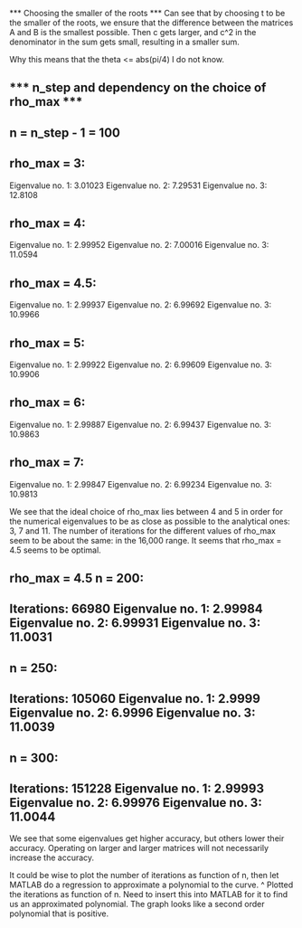 *** Choosing the smaller of the roots ***
Can see that by choosing t to be the smaller of the roots, we ensure that the
difference between the matrices A and B is the smallest possible. Then c gets
larger, and c^2 in the denominator in the sum gets small, resulting in a smaller
sum. 

Why this means that the theta <= abs(pi/4) I do not know.

*** n_step and dependency on the choice of rho_max ***
--------------------
n = n_step - 1 = 100
--------------------

rho_max = 3:
--------------------------
Eigenvalue no. 1:	3.01023
Eigenvalue no. 2:	7.29531
Eigenvalue no. 3:	12.8108

rho_max = 4:
---------------------------
Eigenvalue no. 1:	2.99952
Eigenvalue no. 2:	7.00016
Eigenvalue no. 3:	11.0594

rho_max = 4.5:
---------------------------
Eigenvalue no. 1:	2.99937
Eigenvalue no. 2:	6.99692
Eigenvalue no. 3:	10.9966

rho_max = 5:
---------------------------
Eigenvalue no. 1:	2.99922
Eigenvalue no. 2:	6.99609
Eigenvalue no. 3:	10.9906

rho_max = 6:
---------------------------
Eigenvalue no. 1:	2.99887
Eigenvalue no. 2:	6.99437
Eigenvalue no. 3:	10.9863

rho_max = 7:
---------------------------
Eigenvalue no. 1:	2.99847
Eigenvalue no. 2:	6.99234
Eigenvalue no. 3:	10.9813

We see that the ideal choice of rho_max lies between 4 and 5 in order for the
numerical eigenvalues to be as close as possible to the analytical ones: 3, 7
and 11. The number of iterations for the different values of rho_max seem to be
about the same: in the 16,000 range. It seems that rho_max = 4.5 seems to be 
optimal.

rho_max = 4.5
n = 200:
---------------------------
Iterations: 66980
Eigenvalue no. 1:	2.99984
Eigenvalue no. 2:	6.99931
Eigenvalue no. 3:	11.0031
---------------------------

n = 250:
---------------------------
Iterations: 105060
Eigenvalue no. 1:	2.9999
Eigenvalue no. 2:	6.9996
Eigenvalue no. 3:	11.0039
---------------------------

n = 300:
---------------------------
Iterations: 151228
Eigenvalue no. 1:	2.99993
Eigenvalue no. 2:	6.99976
Eigenvalue no. 3:	11.0044
---------------------------

We see that some eigenvalues get higher accuracy, but others lower their
accuracy. Operating on larger and larger matrices will not necessarily increase
the accuracy.

It could be wise to plot the number of iterations as function of n, then let
MATLAB do a regression to approximate a polynomial to the curve.
^
Plotted the iterations as function of n. Need to insert this into MATLAB for it
to find us an approximated polynomial. The graph looks like a second order
polynomial that is positive.





